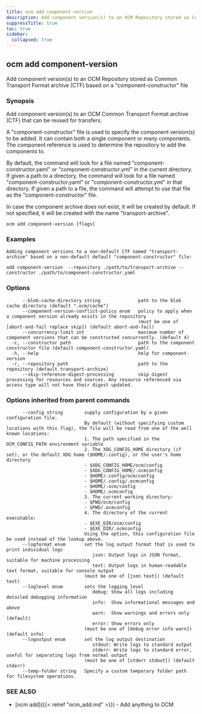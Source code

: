 ```yaml
---
title: ocm add component-version
description: Add component version(s) to an OCM Repository stored as Common Transport Format archive (CTF) based on a "component-constructor" file.
suppressTitle: true
toc: true
sidebar:
  collapsed: true
---
```


## ocm add component-version

Add component version(s) to an OCM Repository stored as Common Transport Format archive (CTF) based on a "component-constructor" file

### Synopsis

Add component version(s) to an OCM Common Transport Format archive (CTF) that can be reused for transfers.

A "component-constructor" file is used to specify the component version(s) to be added. It can contain both a single component or many components. The component reference is used to determine the repository to add the components to.

By default, the command will look for a file named "component-constructor.yaml" or "component-constructor.yml" in the current directory.
If given a path to a directory, the command will look for a file named "component-constructor.yaml" or "component-constructor.yml" in that directory.
If given a path to a file, the command will attempt to use that file as the "component-constructor" file.

In case the component archive does not exist, it will be created by default.
If not specified, it will be created with the name "transport-archive".


```
ocm add component-version [flags]
```

### Examples

```
Adding component versions to a non-default CTF named "transport-archive" based on a non-default default "component-constructor" file:

add component-version  --repository ./path/to/transport-archive --constructor ./path/to/component-constructor.yaml
```

### Options

```
      --blob-cache-directory string              path to the blob cache directory (default ".ocm/cache")
      --component-version-conflict-policy enum   policy to apply when a component version already exists in the repository
                                                 (must be one of [abort-and-fail replace skip]) (default abort-and-fail)
      --concurrency-limit int                    maximum number of component versions that can be constructed concurrently. (default 4)
  -c, --constructor path                         path to the component constructor file (default component-constructor.yaml)
  -h, --help                                     help for component-version
  -r, --repository path                          path to the repository (default transport-archive)
      --skip-reference-digest-processing         skip digest processing for resources and sources. Any resource referenced via access type will not have their digest updated.
```

### Options inherited from parent commands

```
      --config string        supply configuration by a given configuration file.
                             By default (without specifying custom locations with this flag), the file will be read from one of the well known locations:
                             1. The path specified in the OCM_CONFIG_PATH environment variable
                             2. The XDG_CONFIG_HOME directory (if set), or the default XDG home ($HOME/.config), or the user's home directory
                             - $XDG_CONFIG_HOME/ocm/config
                             - $XDG_CONFIG_HOME/.ocmconfig
                             - $HOME/.config/ocm/config
                             - $HOME/.config/.ocmconfig
                             - $HOME/.ocm/config
                             - $HOME/.ocmconfig
                             3. The current working directory:
                             - $PWD/ocm/config
                             - $PWD/.ocmconfig
                             4. The directory of the current executable:
                             - $EXE_DIR/ocm/config
                             - $EXE_DIR/.ocmconfig
                             Using the option, this configuration file be used instead of the lookup above.
      --logformat enum       set the log output format that is used to print individual logs
                                json: Output logs in JSON format, suitable for machine processing
                                text: Output logs in human-readable text format, suitable for console output
                             (must be one of [json text]) (default text)
      --loglevel enum        sets the logging level
                                debug: Show all logs including detailed debugging information
                                info:  Show informational messages and above
                                warn:  Show warnings and errors only (default)
                                error: Show errors only
                             (must be one of [debug error info warn]) (default info)
      --logoutput enum       set the log output destination
                                stdout: Write logs to standard output
                                stderr: Write logs to standard error, useful for separating logs from normal output
                             (must be one of [stderr stdout]) (default stderr)
      --temp-folder string   Specify a custom temporary folder path for filesystem operations.
```

### SEE ALSO

* [ocm add]({{< relref "ocm_add.md" >}})	 - Add anything to OCM

